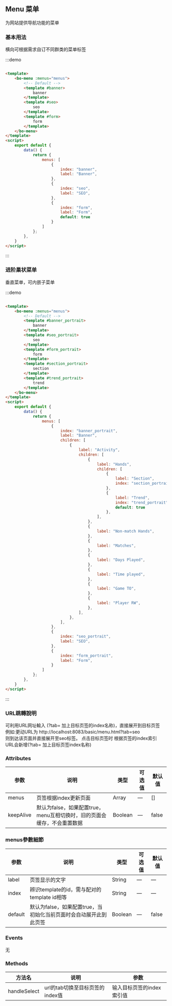 ## Menu 菜单

为网站提供导航功能的菜单

### 基本用法

横向可根据需求自订不同群类的菜单标签

:::demo

```html

<template>
    <bo-menu :menus="menus">
        <!-- Default -->
        <template #banner>
            banner
        </template>
        <template #seo>
            seo
        </template>
        <template #form>
            form
        </template>
    </bo-menu>
</template>
<script>
    export default {
        data() {
            return {
                menus: [
                    {
                        index: "banner",
                        label: "Banner",
                    },
                    {
                        index: "seo",
                        label: "SEO",
                    },
                    {
                        index: "form",
                        label: "Form",
                        default: true
                    }
                ]
            };
        },
    }
</script>

```

:::

### 进阶巢状菜单

垂直菜单，可内嵌子菜单

:::demo

```html

<template>
    <bo-menu :menus="menus">
        <!-- Default -->
        <template #banner_portrait>
            banner
        </template>
        <template #seo_portrait>
            seo
        </template>
        <template #form_portrait>
            form
        </template>
        <template #section_portrait>
            section
        </template>
        <template #trend_portrait>
            trend
        </template>
    </bo-menu>
</template>
<script>
    export default {
        data() {
            return {
                menus: [
                    {
                        index: "banner_portrait",
                        label: "Banner",
                        children: [
                            {
                                label: "Activity",
                                children: [
                                    {
                                        label: "Hands",
                                        children: [
                                            {
                                                label: "Section",
                                                index: "section_portrait",
                                            },
                                            {
                                                label: "Trend",
                                                index: "trend_portrait",
                                                default: true
                                            },
                                        ],
                                    },
                                    {
                                        label: "Non-match Hands",
                                    },
                                    {
                                        label: "Matches",
                                    },
                                    {
                                        label: "Days Played",
                                    },
                                    {
                                        label: "Time played",
                                    },
                                    {
                                        label: "Game TO",
                                    },
                                    {
                                        label: "Player RW",
                                    },
                                ],
                            },
                        ],
                    },
                    {
                        index: "seo_portrait",
                        label: "SEO",
                    },
                    {
                        index: "form_portrait",
                        label: "Form",
                    }
                ]
            };
        },
    }
</script>

```

:::

### URL跳轉說明

可利用URL网址輸入 (?tab= 加上目标页签的index名称)，直接展开到目标页签  
例如:更动URL为 http://localhost:8083/basic/menu.html?tab=seo  
则到达该页面并直接展开至seo标签。 点击目标页签时 根据页签的index索引 URL会新增(?tab= 加上目标页签index名称)

### Attributes

| 参数             | 说明                | 类型    | 可选值 | 默认值     |
| --------------- | ----------------    | -------| ------ | ---------- |
| menus           | 页签根据index更新页面  | Array  | —  | []         |
| keepAlive       | 默认为false，如果配置true，menu互相切换时，旧的页面会缓存，不会重置数据   | Boolean | —      | false          |

### menus參數細節

| 参数             | 说明                | 类型    | 可选值 | 默认值     |
| --------------- | ----------------    | -------| ------ | ---------- |
| label           | 页签显示的文字        | String  | —  | —      |
| index           | 辨识template的id，需与配对的template id相等   | String  | —  | —      |
| default         | 默认为false，如果配置true，当初始化当前页面时会自动展开此到此页签   | Boolean | —      | false |

### Events

无

### Methods

| 方法名        | 说明                              | 参数                    |
| ----------   | -------------------------------- | ----------------------- |
| handleSelect | url的tab切换至目标页签的index值      | 输入目标页签的index索引值   |